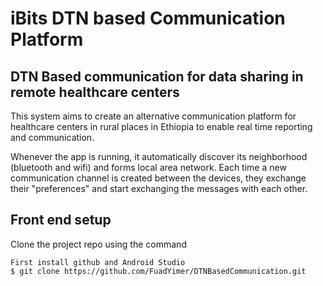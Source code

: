 # iBits DTN based Communication Platform 

## DTN Based communication for data sharing in remote healthcare centers

This system aims to create an alternative communication platform for healthcare centers in rural places in Ethiopia to enable real time reporting and communication.

Whenever the app is running, it automatically discover its neighborhood (bluetooth and wifi) and forms local area network. Each time a new communication channel is created between the devices, they exchange their "preferences" and start exchanging the messages with each other.

## Front end setup 

Clone the project repo using the command

```
First install github and Android Studio
$ git clone https://github.com/FuadYimer/DTNBasedCommunication.git
```
